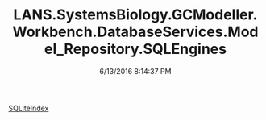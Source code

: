 ﻿---
title: LANS.SystemsBiology.GCModeller.Workbench.DatabaseServices.Model_Repository.SQLEngines
date: 6/13/2016 8:14:37 PM
---

[SQLiteIndex](T-LANS.SystemsBiology.GCModeller.Workbench.DatabaseServices.Model_Repository.SQLEngines.SQLiteIndex.html)
